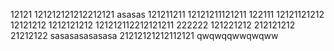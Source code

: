 12121
121212121212212121
asasas
121211211
12121211121211
122111
12121121212
12121212
1212121212
121212112212121211
222222
121221212
212121212
21212122
sasasasasasasa
21212121212112121
qwqwqqwwqwqww

